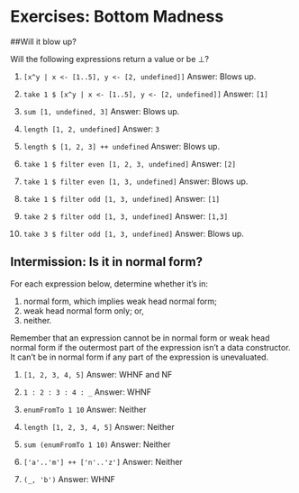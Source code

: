 # Exercises: Bottom Madness

##Will it blow up?

Will the following expressions return a value or be ⊥?

1. `[x^y | x <- [1..5], y <- [2, undefined]]`
    Answer: Blows up.

2. `take 1 $ [x^y | x <- [1..5], y <- [2, undefined]]`
    Answer: `[1]`

3. `sum [1, undefined, 3]`
    Answer: Blows up.

4. `length [1, 2, undefined]`
    Answer: `3`

5. `length $ [1, 2, 3] ++ undefined`
    Answer: Blows up.

6. `take 1 $ filter even [1, 2, 3, undefined]`
    Answer: `[2]`

7. `take 1 $ filter even [1, 3, undefined]`
    Answer: Blows up.

8. `take 1 $ filter odd [1, 3, undefined]`
    Answer: `[1]`

9. `take 2 $ filter odd [1, 3, undefined]`
    Answer: `[1,3]`

10. `take 3 $ filter odd [1, 3, undefined]`
    Answer: Blows up.

## Intermission: Is it in normal form?

For each expression below, determine whether it’s in:

1. normal form, which implies weak head normal form;
2. weak head normal form only; or,
3. neither.

Remember that an expression cannot be in normal form or weak head normal form if the outermost part of the expression isn’t a data constructor. It can’t be in normal form if any part of the expression is unevaluated.

1. `[1, 2, 3, 4, 5]`
Answer: WHNF and NF

2. `1 : 2 : 3 : 4 : _`
Answer: WHNF

3. `enumFromTo 1 10`
Answer: Neither

4. `length [1, 2, 3, 4, 5]`
Answer: Neither

5. `sum (enumFromTo 1 10)`
Answer: Neither

6. `['a'..'m'] ++ ['n'..'z']`
Answer: Neither

7. `(_, 'b')`
Answer: WHNF

